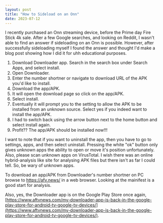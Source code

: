```yaml
---
layout: post
title: "How to Sideload on an Onn"
date: 2023-07-12
---
```


I recently purchased an Onn streaming device, before the Prime day Fire Stick 4k sale. After a few Google searches, and looking on Reddit, I wasn't able to find an answer if sideloading on an Onn is possible. 
However, after successfully sideloading myself I found the answer and thought I'd make a blog post showing how I did it for uhh educational purposes. 

1. Download Downloader app. Search in the search box under Search Apps, and select install.
2. Open Downloader.
3. Enter the number shortner or navigate to download URL of the APK you'd like to install.
4. Download the app/APK.
5. It will open the download page so click on the app/APK.
6. Select install.
7. Eventually it will prompt you to the setting to allow the APK to be installed from an unknown source. Select yes if you indeed want to install the app/APK.
8. I had to switch back using the arrow button next to the home button and select install again.
9. Profit?? The app/APK should be installed now!!!

I want to note that if you want to uninstall the app, then you have to go to settings, apps, and then select uninstall. Pressing the white "ok" button only gives unknown apps the ability to open or move it's position unfortunately. 
Also, please scan unknown apps on VirusTotal. I wish there was an online hybrid-analysis like site for analysing APK files but there isn't as far I could tell. So, be wary of unknown apps. 

To download an app/APK from Downloader's number shortner on PC browse to https://afv.news/<short number here> in a web browser. Looking at the mainifest is a good start for analysis. 

Also, yes, the Downloader app is on the Google Play Store once again, [https://www.aftvnews.com/my-downloader-app-is-back-in-the-google-play-store-for-android-tv-google-tv-devices/](https://www.aftvnews.com/my-downloader-app-is-back-in-the-google-play-store-for-android-tv-google-tv-devices/).
